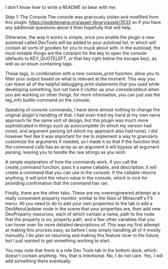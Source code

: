I don't know how to write a README so bear with me:

Step 1: The Console
The console was graciously stolen and modified from this plugin: https://godotengine.org/asset-library/asset/3533
so if you have any additional questions about it then hopefully that will help.

Otherwise, the way it works is simple, once you enable the plugin a new autoload called DevTools will be
added to your autoload list, in which will contain all sorts of goodies for you to muck about with.
in the autoload, the most notable things are the constant for the key to open the console
(defaults to KEY_QUOTELEFT, or that key right below the escape key), as well as an enum containing tags.

These tags, in combination with a new console_print function, allow you to filter your output based
on what is relevant at the moment. This way you can leave all of the helpful debugging print statements
that you used while developing something, but not have it clutter up your console/stdout when you are
working on other things. for more information, you can just use the tag_info builtin command on the console.

Speaking of console commands, I have done almost nothing to change the original plugin's handling of that.
I had even tried my hand at my own naive approach for the same sort of design, but this plugin was much
more sophisticated in things such as autocomplete (in which my version had none), and argument parsing
(of which my approach also had none). I did however feel like it was important for me to implement a
way to granularly customize the arguments if needed, so I made it so that if the function that the
command calls has an array as an argument it will bypass all argument parsing, leaving you to handle
the raw strings as you wish.

A simple explanation of how the commands work, if you call the create_command function, pass it a name
callable, and description, it will create a command that you can use in the console. If the callable
returns anything, it will print the return value in the console, which is nice for providing confirmation
that the command has ran.

Finally, there are the other tabs. These are my overengineered attempt at a really convenient property
monitor, similar to the likes of Minecraft's F3 menu. All you need to do to add your own properties to
the tab is add a DevMenuUpdater node in the scene that your properties are, then add new DevProperty
resources, each of which contain a name, path to the node that the property is on, property path, and
a few other variables that you can hover over for more detailed descriptions of. This was my first
attempt at making this process easy, as before I was simply handling all of it mostly manually. I
do plan on returning and making this feature nicer in the future, but I just wanted to get something
working to start.

You may note that there is a nde Dev Tools tab in the bottom dock, which doesn't contain anything.
Yes, that is intentional. No, I do not care. Yes, I will add something there eventually.
